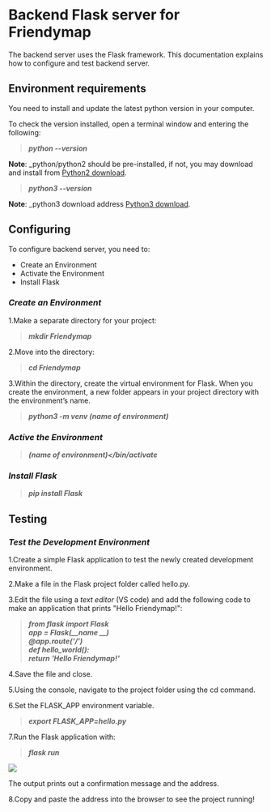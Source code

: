 # Backend Flask server for Friendymap

The backend server uses the Flask framework.
This documentation explains how to configure and test backend server.


## Environment requirements

You need to install and update the latest python version in your computer.


To check the version installed, open a terminal window and entering the following:

>**_python --version_** 

**Note**: _python/python2 should be pre-installed, if not, you may download and install from [Python2 download](https://www.python.org/downloads/release/python-2718/).

>**_python3 --version_**

**Note**: _python3 download address [Python3 download](https://www.python.org/downloads/release/python-3111/).



## Configuring

To configure backend server, you need to:

- Create an Environment
- Activate the Environment
- Install Flask

### _Create an Environment_
1.Make a separate directory for your project:

  >**_mkdir Friendymap_**  

2.Move into the directory:

  >**_cd Friendymap_** 

3.Within the directory, create the virtual environment for Flask. When you create the environment, a new folder appears in your project directory with the environment’s name.

  >**_python3 -m venv (name of environment)_**

### _Active the Environment_

  >**_(name of environment)</bin/activate_**

### _Install Flask_

  >**_pip install Flask_**

## Testing
### _Test the Development Environment_
1.Create a simple Flask application to test the newly created development environment.

2.Make a file in the Flask project folder called hello.py.

3.Edit the file using a _text editor_ (VS code) and add the following code to make an application that prints "Hello Friendymap!":
>**_from flask import Flask  
>app = Flask(__name __)  
>@app.route('/')  
>def hello_world():  
>return 'Hello Friendymap!'_**

4.Save the file and close.

5.Using the console, navigate to the project folder using the cd command.

6.Set the FLASK_APP environment variable.

  >**_export FLASK_APP=hello.py_**

7.Run the Flask application with:

  >**_flask run_**

![](https://phoenixnap.com/kb/wp-content/uploads/2021/04/Running-a-flask-application.png)

The output prints out a confirmation message and the address.

8.Copy and paste the address into the browser to see the project running!